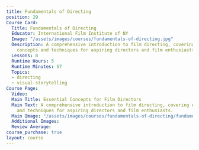 ```yaml
---
title: Fundamentals of Directing
position: 29
Course Card:
  Title: Fundamentals of Directing
  Educator: International Film Institute of NY
  Image: "/assets/images/courses/fundamentals-of-directing.jpg"
  Description: A comprehensive introduction to film directing, covering essential
    concepts and techniques for aspiring directors and film enthusiasts.
  Lessons: 8
  Runtime Hours: 5
  Runtime Minutes: 57
  Topics:
  - directing
  - visual-storytelling
Course Page:
  Video: 
  Main Title: Essential Concepts for Film Directors
  Main Text: A comprehensive introduction to film directing, covering essential concepts
    and techniques for aspiring directors and film enthusiasts.
  Main Image: "/assets/images/courses/fundamentals-of-directing/fundamentals-of-directing-main.jpg"
  Additional Images: 
  Review Average: 
course_purchase: true
layout: course
---
```


